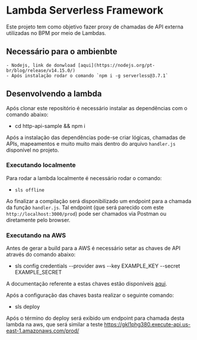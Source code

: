 # Lambda Serverless Framework
Este projeto tem como objetivo fazer proxy de chamadas de API externa utilizadas no BPM por meio de Lambdas.

## Necessário para o ambienbte
    - Nodejs, link de donwload [aqui](https://nodejs.org/pt-br/blog/release/v14.15.0/)
    - Após instalação rodar o comando `npm i -g serverless@3.7.1`

## Desenvolvendo a lambda
Após clonar este repositório é necessário instalar as dependências com o comando abaixo:
 - cd http-api-sample && npm i

Após a instalação das dependências pode-se criar lógicas, chamadas de APIs, mapeamentos e muito muito mais dentro do arquivo `handler.js` disponível no projeto.

### Executando localmente
Para rodar a lambda localmente é necessário rodar o comando:
 -  `sls offline`
 
Ao finalizar a compilação será disponibilizado um endpoint para a chamada da função `handler.js`.
Tal endpoint (que será parecido com este `http://localhost:3000/prod`) pode ser chamados via Postman ou diretamente pelo browser.

### Executando na AWS
Antes de gerar a build para a AWS é necessário setar as chaves de API através do comando abaixo:
- sls config credentials --provider aws --key EXAMPLE_KEY --secret EXAMPLE_SECRET

A documentação referente a estas chaves estão disponíveis [aqui](https://docs.aws.amazon.com/powershell/latest/userguide/pstools-appendix-sign-up.html).

Após a configuração das chaves basta realizar o seguinte comando:
- sls deploy

Após o término do deploy será exibido um endpoint para chamada desta lambda na aws, que será similar a teste https://gkl1phg380.execute-api.us-east-1.amazonaws.com/prod/